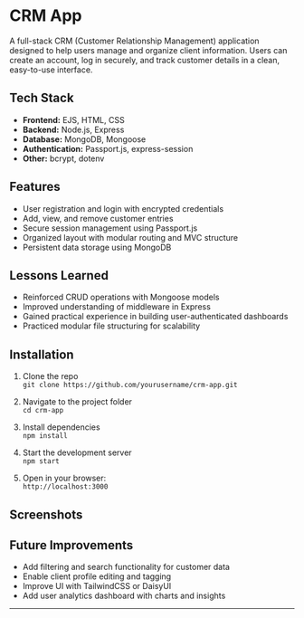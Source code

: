 # CRM App 

A full-stack CRM (Customer Relationship Management) application designed to help users manage and organize client information. Users can create an account, log in securely, and track customer details in a clean, easy-to-use interface.

## Tech Stack

- **Frontend:** EJS, HTML, CSS
- **Backend:** Node.js, Express
- **Database:** MongoDB, Mongoose
- **Authentication:** Passport.js, express-session
- **Other:** bcrypt, dotenv

## Features

- User registration and login with encrypted credentials
- Add, view, and remove customer entries
- Secure session management using Passport.js
- Organized layout with modular routing and MVC structure
- Persistent data storage using MongoDB

## Lessons Learned

- Reinforced CRUD operations with Mongoose models
- Improved understanding of middleware in Express
- Gained practical experience in building user-authenticated dashboards
- Practiced modular file structuring for scalability

## Installation

1. Clone the repo  
   `git clone https://github.com/yourusername/crm-app.git`

2. Navigate to the project folder  
   `cd crm-app`

3. Install dependencies  
   `npm install`

4. Start the development server  
`npm start`

5. Open in your browser:  
`http://localhost:3000`

## Screenshots



## Future Improvements

- Add filtering and search functionality for customer data
- Enable client profile editing and tagging
- Improve UI with TailwindCSS or DaisyUI
- Add user analytics dashboard with charts and insights

---
